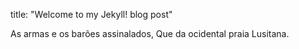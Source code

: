 title:  "Welcome to my Jekyll! blog post"

As armas e os barões assinalados, Que da ocidental praia Lusitana.
